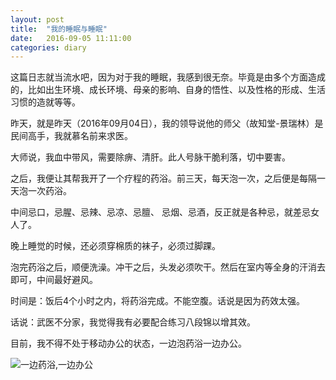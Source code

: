 ```yaml
---
layout: post
title:  "我的睡眠与睡眠"
date:   2016-09-05 11:11:00
categories: diary
---
```


这篇日志就当流水吧，因为对于我的睡眠，我感到很无奈。毕竟是由多个方面造成的，比如出生环境、成长环境、母亲的影响、自身的悟性、以及性格的形成、生活习惯的造就等等。

昨天，就是昨天（2016年09月04日），我的领导说他的师父（故知堂-景瑞林）是民间高手，我就慕名前来求医。

大师说，我血中带风，需要除痹、清肝。此人号脉干脆利落，切中要害。

之后，我便让其帮我开了一个疗程的药浴。前三天，每天泡一次，之后便是每隔一天泡一次药浴。

中间忌口，忌腥、忌辣、忌凉、忌膻、 忌烟、忌酒，反正就是各种忌，就差忌女人了。

晚上睡觉的时候，还必须穿棉质的袜子，必须过脚踝。

泡完药浴之后，顺便洗澡。冲干之后，头发必须吹干。然后在室内等全身的汗消去即可，中间最好避风。

时间是：饭后4个小时之内，将药浴完成。不能空腹。话说是因为药效太强。

话说：武医不分家，我觉得我有必要配合练习八段锦以增其效。

目前，我不得不处于移动办公的状态，一边泡药浴一边办公。

![一边药浴,一边办公](http://o9f2agsk7.bkt.clouddn.com/diary/IMG_20160905_1.jpg)
